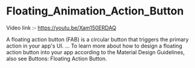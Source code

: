 # Floating_Animation_Action_Button

Video link :- https://youtu.be/Xam150ERDAQ

A floating action button (FAB) is a circular button that triggers the primary action in your app's UI. ... 
To learn more about how to design a floating action button into your app according to the Material 
Design Guidelines, also see Buttons: Floating Action Button.

